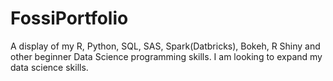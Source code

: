 # FossiPortfolio
A display of my R, Python, SQL, SAS, Spark(Datbricks), Bokeh, R Shiny and other beginner Data Science programming skills. I am looking to expand my data science skills.
